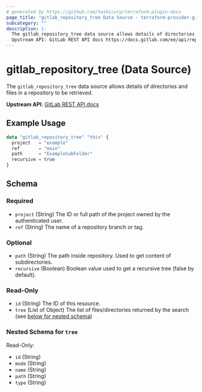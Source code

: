 ```yaml
---
# generated by https://github.com/hashicorp/terraform-plugin-docs
page_title: "gitlab_repository_tree Data Source - terraform-provider-gitlab"
subcategory: ""
description: |-
  The gitlab_repository_tree data source allows details of directories and files in a repository to be retrieved.
  Upstream API: GitLab REST API docs https://docs.gitlab.com/ee/api/repositories.html#list-repository-tree
---
```


# gitlab_repository_tree (Data Source)

The `gitlab_repository_tree` data source allows details of directories and files in a repository to be retrieved.

**Upstream API**: [GitLab REST API docs](https://docs.gitlab.com/ee/api/repositories.html#list-repository-tree)

## Example Usage

```terraform
data "gitlab_repository_tree" "this" {
  project   = "example"
  ref       = "main"
  path      = "ExampleSubFolder"
  recursive = true
}
```

<!-- schema generated by tfplugindocs -->
## Schema

### Required

- `project` (String) The ID or full path of the project owned by the authenticated user.
- `ref` (String) The name of a repository branch or tag.

### Optional

- `path` (String) The path inside repository. Used to get content of subdirectories.
- `recursive` (Boolean) Boolean value used to get a recursive tree (false by default).

### Read-Only

- `id` (String) The ID of this resource.
- `tree` (List of Object) The list of files/directories returned by the search (see [below for nested schema](#nestedatt--tree))

<a id="nestedatt--tree"></a>
### Nested Schema for `tree`

Read-Only:

- `id` (String)
- `mode` (String)
- `name` (String)
- `path` (String)
- `type` (String)


